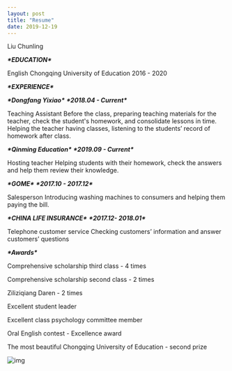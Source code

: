 ```yaml
---
layout: post
title: "Resume"
date: 2019-12-19
---
```

Liu Chunling

***\*EDUCATION\****

English  Chongqing University of Education     2016 - 2020

***\*EXPERIENCE\****

***\*Dongfang Yixiao\****               ***\*2018.04 - Current\****

Teaching Assistant Before the class, preparing teaching materials for the teacher, check the student's homework, and consolidate lessons in time. Helping the teacher having classes, listening to the students’ record of homework after class.

***\*Qinming Education\****              ***\*2019.09 - Current\****

Hosting teacher Helping students with their homework, check the answers and help them review their knowledge.

***\*GOME\****                    ***\*2017.10 - 2017.12\****

Salesperson Introducing washing machines to consumers and helping them paying the bill.

***\*CHINA LIFE INSURANCE\****           ***\*2017.12- 2018.01\****

Telephone customer service Checking customers’ information and answer customers’ questions

 

***\*Awards\****

Comprehensive scholarship third class - 4 times

Comprehensive scholarship second class - 2 times

Ziliziqiang Daren - 2 times

Excellent student leader 

Excellent class psychology committee member 

Oral English contest - Excellence award

The most beautiful Chongqing University of Education - second prize

 

![img](file:///C:\Users\ADMINI~1\AppData\Local\Temp\ksohtml6840\wps1.png)            